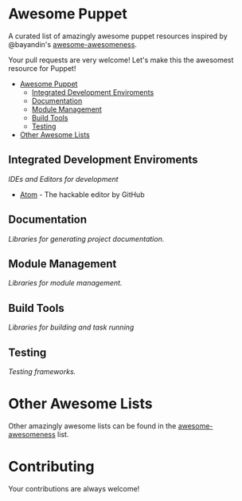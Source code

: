 # Awesome Puppet


A curated list of amazingly awesome puppet resources inspired by @bayandin's [awesome-awesomeness](https://github.com/bayandin/awesome-awesomeness).

Your pull requests are very welcome! Let's make this the awesomest resource for Puppet!

- [Awesome Puppet](#awesome-puppet)
    - [Integrated Development Enviroments](#integrated-development-enviroments)
    - [Documentation](#documentation)
    - [Module Management](#package-management)
    - [Build Tools](#build-tools)
    - [Testing](#testing)
- [Other Awesome Lists](#other-awesome-lists)

## Integrated Development Enviroments

*IDEs and Editors for development*

* [Atom](https://github.com/atom/atom) - The hackable editor by GitHub

## Documentation

*Libraries for generating project documentation.*

## Module Management

*Libraries for module management.*

## Build Tools

*Libraries for building and task running*

## Testing

*Testing frameworks.*

# Other Awesome Lists

Other amazingly awesome lists can be found in the [awesome-awesomeness](https://github.com/bayandin/awesome-awesomeness) list.

# Contributing

Your contributions are always welcome!



